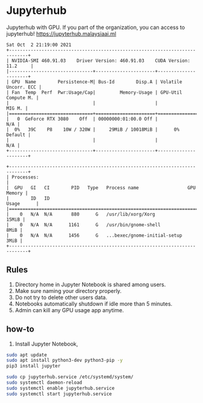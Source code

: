 # Jupyterhub
Jupyterhub with GPU. If you part of the organization, you can access to jupyterhub! https://jupyterhub.malaysiaai.ml

```text
Sat Oct  2 21:19:00 2021       
+-----------------------------------------------------------------------------+
| NVIDIA-SMI 460.91.03    Driver Version: 460.91.03    CUDA Version: 11.2     |
|-------------------------------+----------------------+----------------------+
| GPU  Name        Persistence-M| Bus-Id        Disp.A | Volatile Uncorr. ECC |
| Fan  Temp  Perf  Pwr:Usage/Cap|         Memory-Usage | GPU-Util  Compute M. |
|                               |                      |               MIG M. |
|===============================+======================+======================|
|   0  GeForce RTX 3080    Off  | 00000000:01:00.0 Off |                  N/A |
|  0%   39C    P8    10W / 320W |     29MiB / 10018MiB |      0%      Default |
|                               |                      |                  N/A |
+-------------------------------+----------------------+----------------------+
                                                                               
+-----------------------------------------------------------------------------+
| Processes:                                                                  |
|  GPU   GI   CI        PID   Type   Process name                  GPU Memory |
|        ID   ID                                                   Usage      |
|=============================================================================|
|    0   N/A  N/A       880      G   /usr/lib/xorg/Xorg                 15MiB |
|    0   N/A  N/A      1161      G   /usr/bin/gnome-shell                8MiB |
|    0   N/A  N/A      1456      G   ...bexec/gnome-initial-setup        3MiB |
+-----------------------------------------------------------------------------+
```

## Rules

1. Directory home in Jupyter Notebook is shared among users.
2. Make sure naming your directory properly.
3. Do not try to delete other users data.
4. Notebooks automatically shutdown if idle more than 5 minutes.
5. Admin can kill any GPU usage app anytime.

## how-to

1. Install Jupyter Notebook,

```bash
sudo apt update
sudo apt install python3-dev python3-pip -y
pip3 install jupyter

sudo cp jupyterhub.service /etc/systemd/system/
sudo systemctl daemon-reload
sudo systemctl enable jupyterhub.service 
sudo systemctl start jupyterhub.service
```
